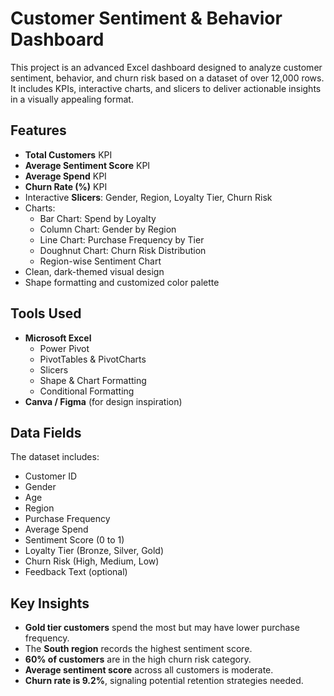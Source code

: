 # Customer Sentiment & Behavior Dashboard

This project is an advanced Excel dashboard designed to analyze customer sentiment, behavior, and churn risk based on a dataset of over 12,000 rows. It includes KPIs, interactive charts, and slicers to deliver actionable insights in a visually appealing format.


## Features

- **Total Customers** KPI
- **Average Sentiment Score** KPI
- **Average Spend** KPI
- **Churn Rate (%)** KPI
- Interactive **Slicers**: Gender, Region, Loyalty Tier, Churn Risk
- Charts:
  - Bar Chart: Spend by Loyalty
  - Column Chart: Gender by Region
  - Line Chart: Purchase Frequency by Tier
  - Doughnut Chart: Churn Risk Distribution
  - Region-wise Sentiment Chart
- Clean, dark-themed visual design
- Shape formatting and customized color palette

## Tools Used

- **Microsoft Excel**
  - Power Pivot
  - PivotTables & PivotCharts
  - Slicers
  - Shape & Chart Formatting
  - Conditional Formatting
- **Canva / Figma** (for design inspiration)

## Data Fields

The dataset includes:
- Customer ID
- Gender
- Age
- Region
- Purchase Frequency
- Average Spend
- Sentiment Score (0 to 1)
- Loyalty Tier (Bronze, Silver, Gold)
- Churn Risk (High, Medium, Low)
- Feedback Text (optional)

## Key Insights

- **Gold tier customers** spend the most but may have lower purchase frequency.
- The **South region** records the highest sentiment score.
- **60% of customers** are in the high churn risk category.
- **Average sentiment score** across all customers is moderate.
- **Churn rate is 9.2%**, signaling potential retention strategies needed.


